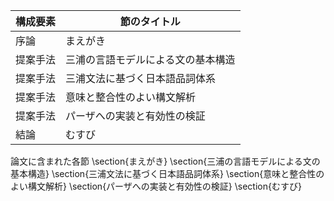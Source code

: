 構成要素 | 節のタイトル
 --- | --- 
序論 | まえがき
提案手法 | 三浦の言語モデルによる文の基本構造
提案手法 | 三浦文法に基づく日本語品詞体系
提案手法 | 意味と整合性のよい構文解析
提案手法 | パーザへの実装と有効性の検証
結論 | むすび

論文に含まれた各節
\section{まえがき}
\section{三浦の言語モデルによる文の基本構造}
\section{三浦文法に基づく日本語品詞体系}
\section{意味と整合性のよい構文解析}
\section{パーザへの実装と有効性の検証}
\section{むすび}
